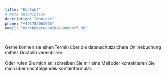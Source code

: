 ```yaml
---
title: "Kontakt"
# meta description
description: "Kontakt"
phone: "+491782063955"
email: "maren@osteopathiekammhoff.de"
---
```


<br>
Gerne können sie einen Termin über die datenschutzsichere Onlinebuchung mittels Doctolib vereinbaren.
<br>
<br>
Oder rufen Sie mich an, schreiben Sie mir eine Mail oder kontaktieren Sie mich über nachfolgendes Kontaktformular.
